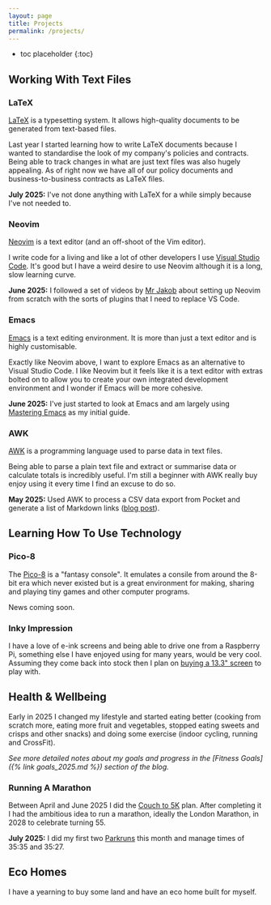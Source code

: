 ```yaml
---
layout: page
title: Projects
permalink: /projects/
---
```


* toc placeholder
{:toc}

## Working With Text Files

### LaTeX

[LaTeX](https://www.latex-project.org/) is a typesetting system. It allows high-quality documents to be generated from text-based files.

Last year I started learning how to write LaTeX documents because I wanted to standardise the look of my company's policies and contracts. Being able to track changes in what are just text files was also hugely appealing. As of right now we have all of our policy documents and business-to-business contracts as LaTeX files.

**July 2025:** I've not done anything with LaTeX for a while simply because I've not needed to.

### Neovim

[Neovim](https://neovim.io/) is a text editor (and an off-shoot of the Vim editor).

I write code for a living and like a lot of other developers I use [Visual Studio Code](https://en.wikipedia.org/wiki/Visual_Studio_Code). It's good but I have a weird desire to use Neovim although it is a long, slow learning curve.

**June 2025:** I followed a set of videos by [Mr Jakob](https://www.youtube.com/watch?v=g1gyYttzxcI&list=PLy68GuC77sURrnMNi2XR1h58m674KOvLG) about setting up Neovim from scratch with the sorts of plugins that I need to replace VS Code. 

### Emacs

[Emacs](https://www.gnu.org/software/emacs/) is a text editing environment. It is more than just a text editor and is highly customisable.

Exactly like Neovim above, I want to explore Emacs as an alternative to Visual Studio Code. I like Neovim but it feels like it is a text editor with extras bolted on to allow you to create your own integrated development environment and I wonder if Emacs will be more cohesive.

**June 2025:** I've just started to look at Emacs and am largely using [Mastering Emacs](https://www.masteringemacs.org/) as my initial guide.

### AWK

[AWK](https://www.gnu.org/software/gawk/) is a programming language used to parse data in text files.

Being able to parse a plain text file and extract or summarise data or calculate totals is incredibly useful. I'm still a beginner with AWK really buy enjoy using it every time I find an excuse to do so.

**May 2025:** Used AWK to process a CSV data export from Pocket and generate a list of Markdown links ([blog post](https://blog.sgawolf.com/post/2025-05-22-pocket-parser)).

## Learning How To Use Technology

### Pico-8

The [Pico-8](https://www.lexaloffle.com/pico-8.php) is a "fantasy console". It emulates a consile from around the 8-bit era which never existed but is a great environment for making, sharing and playing tiny games and other computer programs.

News coming soon.

### Inky Impression

I have a love of e-ink screens and being able to drive one from a Raspberry Pi, something else I have enjoyed using for many years, would be very cool. Assuming they come back into stock then I plan on [buying a 13.3" screen](https://shop.pimoroni.com/products/inky-impression-7-3?variant=55186435277179) to play with.

## Health & Wellbeing

Early in 2025 I changed my lifestyle and started eating better (cooking from scratch more, eating more fruit and vegetables, stopped eating sweets and crisps and other snacks) and doing some exercise (indoor cycling, running and CrossFit).

*See more detailed notes about my goals and progress in the [Fitness Goals]({% link goals_2025.md %}) section of the blog.*

### Running A Marathon

Between April and June 2025 I did the [Couch to 5K](https://en.wikipedia.org/wiki/Couch_to_5K) plan. After completing it I had the ambitious idea to run a marathon, ideally the London Marathon, in 2028 to celebrate turning 55.

**July 2025:** I did my first two [Parkruns](https://www.parkrun.org.uk/) this month and manage times of 35:35 and 35:27.

## Eco Homes

I have a yearning to buy some land and have an eco home built for myself.

